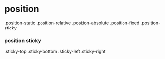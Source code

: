 # position

.position-static
.position-relative
.position-absolute
.position-fixed
.position-sticky

### position sticky

.sticky-top
.sticky-bottom
.sticky-left
.sticky-right
